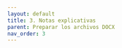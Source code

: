 ```yaml
---
layout: default
title: 3. Notas explicativas
parent: Preparar los archivos DOCX
nav_order: 3
---
```

